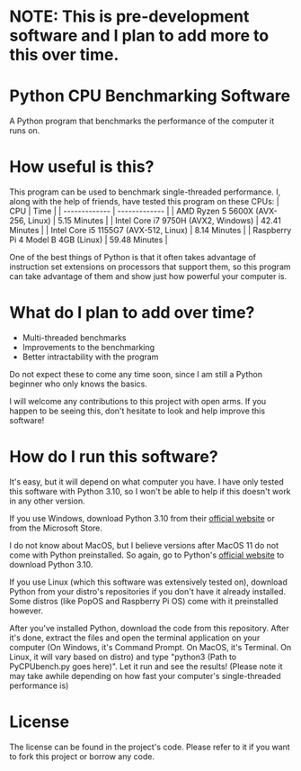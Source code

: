 # NOTE: This is pre-development software and I plan to add more to this over time.

# Python CPU Benchmarking Software
A Python program that benchmarks the performance of the computer it runs on.

# How useful is this?
This program can be used to benchmark single-threaded performance. I, along with the help of friends, have tested this program on these CPUs:
| CPU  | Time |
| ------------- | ------------- |
| AMD Ryzen 5 5600X (AVX-256, Linux) | 5.15 Minutes  |
| Intel Core i7 9750H (AVX2, Windows) | 42.41 Minutes |
| Intel Core i5 1155G7 (AVX-512, Linux) | 8.14 Minutes  |
| Raspberry Pi 4 Model B 4GB (Linux) | 59.48 Minutes |

One of the best things of Python is that it often takes advantage of instruction set extensions on processors that support them, so this program can take advantage of them and show just how powerful your computer is.
# What do I plan to add over time?
* Multi-threaded benchmarks
* Improvements to the benchmarking
* Better intractability with the program

Do not expect these to come any time soon, since I am still a Python beginner who only knows the basics.

I will welcome any contributions to this project with open arms. If you happen to be seeing this, don't hesitate to look and help improve this software!

# How do I run this software?
It's easy, but it will depend on what computer you have. I have only tested this software with Python 3.10, so I won't be able to help if this doesn't work in any other version.

If you use Windows, download Python 3.10 from their [official website](https://www.python.org/) or from the Microsoft Store.

I do not know about MacOS, but I believe versions after MacOS 11 do not come with Python preinstalled. So again, go to Python's [official website](https://www.python.org/) to download Python 3.10.

If you use Linux (which this software was extensively tested on), download Python from your distro's repositories if you don't have it already installed. Some distros (like PopOS and Raspberry Pi OS) come with it preinstalled however.

After you've installed Python, download the code from this repository. After it's done, extract the files and open the terminal application on your computer (On Windows, it's Command Prompt. On MacOS, it's Terminal. On Linux, it will vary based on distro) and type "python3 (Path to PyCPUbench.py goes here)". Let it run and see the results! (Please note it may take awhile depending on how fast your computer's single-threaded performance is)

# License
The license can be found in the project's code. Please refer to it if you want to fork this project or borrow any code.
